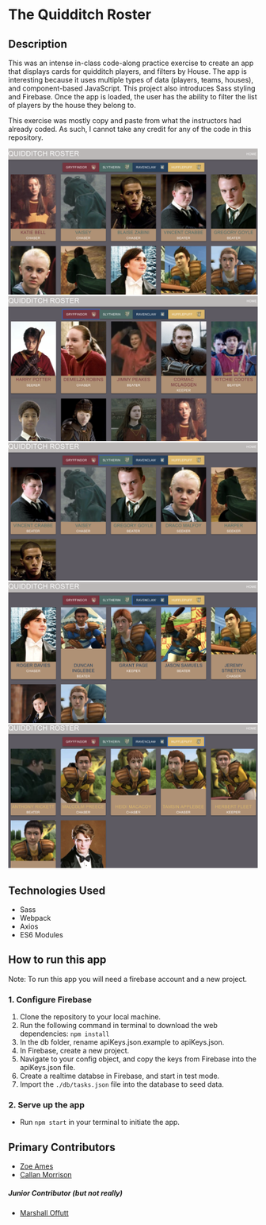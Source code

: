 # The Quidditch Roster

## Description
This was an intense in-class code-along practice exercise to create an app that displays cards for quidditch players, and filters by House. The app is interesting because it uses multiple types of data (players, teams, houses), and component-based JavaScript. This project also introduces Sass styling and Firebase. Once the app is loaded, the user has the ability to filter the list of players by the house they belong to.

This exercise was mostly copy and paste from what the instructors had already coded. As such, I cannot take any credit for any of the code in this repository.

![mainview](./screenshots/snapshot1.png)
![gryffindor](./screenshots/snapshot2.png)
![slytherin](./screenshots/snapshot3.png)
![ravenclaw](./screenshots/snapshot4.png)
![hufflepuff](./screenshots/snapshot5.png)

## Technologies Used
* Sass
* Webpack
* Axios
* ES6 Modules

## How to run this app
Note: To run this app you will need a firebase account and a new project.

### 1. Configure Firebase
1. Clone the repository to your local machine.
2. Run the following command in terminal to download the web dependencies: `npm install`
3. In the db folder, rename apiKeys.json.example to apiKeys.json.
4. In Firebase, create a new project.
5. Navigate to your config object, and copy the keys from Firebase into the apiKeys.json file.
6. Create a realtime databse in Firebase, and start in test mode.
7. Import the `./db/tasks.json` file into the database to seed data.

### 2. Serve up the app
* Run `npm start` in your terminal to initiate the app.

## Primary Contributors
* [Zoe Ames](https://github.com/zoeames)
* [Callan Morrison](https://github.com/morecallan)

##### Junior Contributor (but not really)
* [Marshall Offutt](https://github.com/marshalloffutt)

